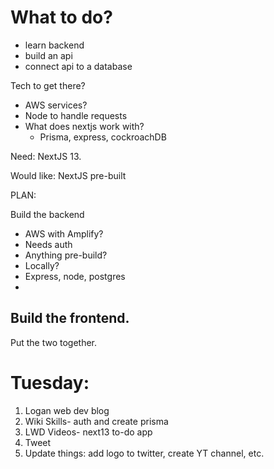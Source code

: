# What to do?

- learn backend
- build an api
- connect api to a database


Tech to get there?

- AWS services?
- Node to handle requests
- What does nextjs work with?
  - Prisma, express, cockroachDB

Need: NextJS 13.

Would like:
NextJS pre-built


PLAN:

Build the backend

  - AWS with Amplify?
  - Needs auth
  - Anything pre-build?
  - Locally?
  - Express, node, postgres
  -
Build the frontend.
  -
Put the two together.


# Tuesday:

1. Logan web dev blog
2. Wiki Skills- auth and create prisma
3. LWD Videos- next13 to-do app
4. Tweet
5. Update things: add logo to twitter, create YT channel, etc.
